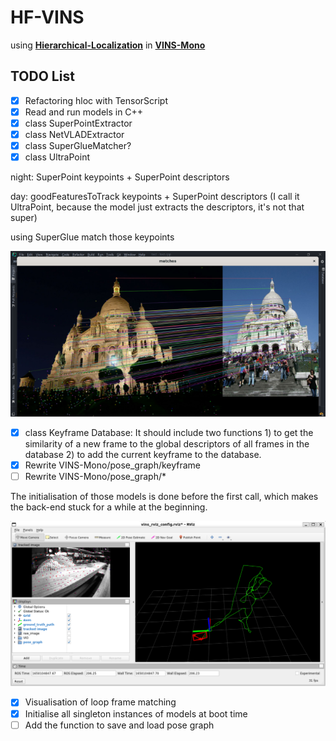 # HF-VINS
using **[Hierarchical-Localization](https://github.com/cvg/Hierarchical-Localization)** in **[VINS-Mono](https://github.com/HKUST-Aerial-Robotics/VINS-Mono)**

## **TODO List**

- [x] Refactoring hloc with TensorScript
- [x] Read and run models in C++
- [x] class SuperPointExtractor
- [x] class NetVLADExtractor
- [x] class SuperGlueMatcher?
- [x] class UltraPoint

night: SuperPoint keypoints + SuperPoint descriptors

day: goodFeaturesToTrack keypoints + SuperPoint descriptors (I call it UltraPoint, because the model just extracts the descriptors, it's not that super)

using SuperGlue match those keypoints

![screenshot](screenshot.png)

- [x] class Keyframe Database: It should include two functions 1) to get the similarity of a new frame to the global descriptors of all frames in the database 2) to add the current keyframe to the database.
- [x] Rewrite VINS-Mono/pose_graph/keyframe
- [ ] Rewrite VINS-Mono/pose_graph/*

The initialisation of those models is done before the first call, which makes the back-end stuck for a while at the beginning.

![screenshot2](screenshot2.png)

- [x] Visualisation of loop frame matching
- [x] Initialise all singleton instances of models at boot time
- [ ] Add the function to save and load pose graph